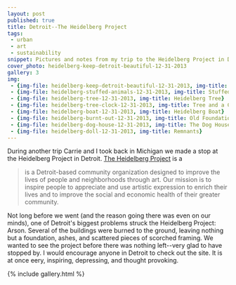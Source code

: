 ```yaml
---
layout: post
published: true
title: Detroit--The Heidelberg Project
tags:
 - urban
 - art
 - sustainability
snippet: Pictures and notes from my trip to the Heidelberg Project in Detroit, Michigan.
cover_photo: heidelberg-keep-detroit-beautiful-12-31-2013
gallery: 3 
img:
 - {img-file: heidelberg-keep-detroit-beautiful-12-31-2013, img-title: Keep Detroit Beautiful}
 - {img-file: heidelberg-stuffed-animals-12-31-2013, img-title: Stuffed Animals}
 - {img-file: heidelberg-tree-12-31-2013, img-title: Heidelberg Tree}
 - {img-file: heidelberg-tree-clock-12-31-2013, img-title: Tree and a Clock}
 - {img-file: heidelberg-boat-12-31-2013, img-title: Heidelberg Boat}
 - {img-file: heidelberg-burnt-out-12-31-2013, img-title: Old Foundations}
 - {img-file: heidelberg-dog-house-12-31-2013, img-title: The Dog House}
 - {img-file: heidelberg-doll-12-31-2013, img-title: Remnants}
---
```

During another trip Carrie and I took back in Michigan we made a stop at the Heidelberg Project in Detroit. [The Heidelberg Project](http://www.heidelberg.org/) is a

>is a Detroit-based community organization designed to improve the lives of people and neighborhoods through art. Our mission is to inspire people to appreciate and use artistic expression to enrich their lives and to improve the social and economic health of their greater community.

Not long before we went (and the reason going there was even on our minds), one of Detroit's biggest problems struck the Heidelberg Project: Arson. Several of the buildings were burned to the ground, leaving nothing but a foundation, ashes, and scattered pieces of scorched framing. We wanted to see the project before there was nothing left--very glad to have stopped by. I would encourage anyone in Detroit to check out the site. It is at once eery, inspiring, depressing, and thought provoking.

{% include gallery.html %}